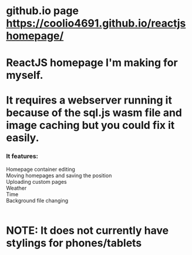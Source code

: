 # github.io page https://coolio4691.github.io/reactjshomepage/
# ReactJS homepage I'm making for myself. <br/><br/> It requires a webserver running it because of the sql.js wasm file and image caching but you could fix it easily.
### It features:<br/>
Homepage container editing<br/>
Moving homepages and saving the position<br/>
Uploading custom pages<br/>
Weather<br/>
Time<br/>
Background file changing<br/>
<br/>
# NOTE: It does not currently have stylings for phones/tablets